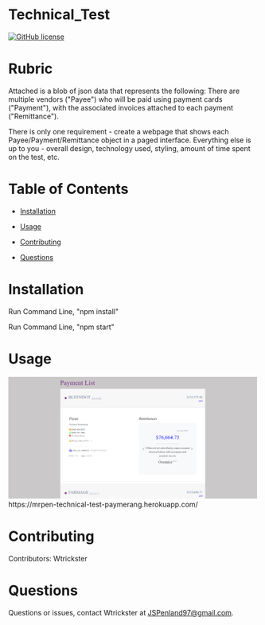 # Technical_Test
[![GitHub license](https://img.shields.io/badge/license-MIT-blue.svg)](https://github.com/Wtrickser/Technical_Test)


# Rubric

Attached is a blob of json data that represents the following: There are multiple vendors ("Payee") who will be paid using payment cards ("Payment"), with the associated invoices attached to each payment ("Remittance").

There is only one requirement - create a webpage that shows each Payee/Payment/Remittance object in a paged interface. Everything else is up to you - overall design, technology used, styling, amount of time spent on the test, etc.


# Table of Contents 

* [Installation](#installation)

* [Usage](#usage)

* [Contributing](#contributing)

* [Questions](#questions)


# Installation

Run Command Line, "npm install"

Run Command Line, "npm start"


# Usage

<img src = Pic.png width=500>
https://mrpen-technical-test-paymerang.herokuapp.com/


# Contributing

​Contributors: Wtrickster


# Questions

Questions or issues, contact Wtrickster at JSPenland97@gmail.com.
